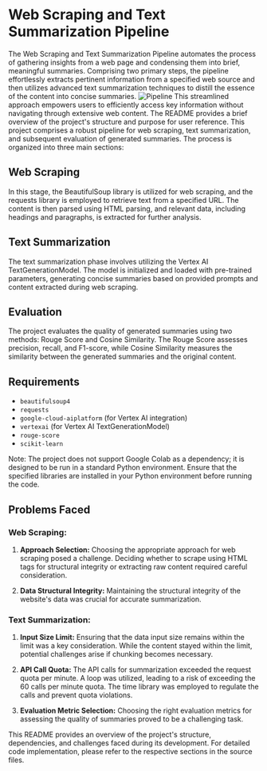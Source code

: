 # Web Scraping and Text Summarization Pipeline
The Web Scraping and Text Summarization Pipeline automates the process of gathering insights from a web page and condensing them into brief, meaningful summaries. Comprising two primary steps, the pipeline effortlessly extracts pertinent information from a specified web source and then utilizes advanced text summarization techniques to distill the essence of the content into concise summaries.
![Pipeline](https://github.com/2002nishthajain/Text-Summarization-Wikepedia-Page/assets/79302868/f8618d60-d564-4a56-bae6-ab3b0ba34719)
This streamlined approach empowers users to efficiently access key information without navigating through extensive web content. The README provides a brief overview of the project's structure and purpose for user reference.
This project comprises a robust pipeline for web scraping, text summarization, and subsequent evaluation of generated summaries. The process is organized into three main sections:

## Web Scraping

In this stage, the BeautifulSoup library is utilized for web scraping, and the requests library is employed to retrieve text from a specified URL. The content is then parsed using HTML parsing, and relevant data, including headings and paragraphs, is extracted for further analysis.

## Text Summarization

The text summarization phase involves utilizing the Vertex AI TextGenerationModel. The model is initialized and loaded with pre-trained parameters, generating concise summaries based on provided prompts and content extracted during web scraping.

## Evaluation

The project evaluates the quality of generated summaries using two methods: Rouge Score and Cosine Similarity. The Rouge Score assesses precision, recall, and F1-score, while Cosine Similarity measures the similarity between the generated summaries and the original content.

## Requirements

- `beautifulsoup4`
- `requests`
- `google-cloud-aiplatform` (for Vertex AI integration)
- `vertexai` (for Vertex AI TextGenerationModel)
- `rouge-score`
- `scikit-learn`

Note: The project does not support Google Colab as a dependency; it is designed to be run in a standard Python environment. Ensure that the specified libraries are installed in your Python environment before running the code.

## Problems Faced

### Web Scraping:
1. **Approach Selection:** Choosing the appropriate approach for web scraping posed a challenge. Deciding whether to scrape using HTML tags for structural integrity or extracting raw content required careful consideration.

2. **Data Structural Integrity:** Maintaining the structural integrity of the website's data was crucial for accurate summarization.

### Text Summarization:
1. **Input Size Limit:** Ensuring that the data input size remains within the limit was a key consideration. While the content stayed within the limit, potential challenges arise if chunking becomes necessary.

2. **API Call Quota:** The API calls for summarization exceeded the request quota per minute. A loop was utilized, leading to a risk of exceeding the 60 calls per minute quota. The time library was employed to regulate the calls and prevent quota violations.

3. **Evaluation Metric Selection:** Choosing the right evaluation metrics for assessing the quality of summaries proved to be a challenging task.

This README provides an overview of the project's structure, dependencies, and challenges faced during its development. For detailed code implementation, please refer to the respective sections in the source files.
